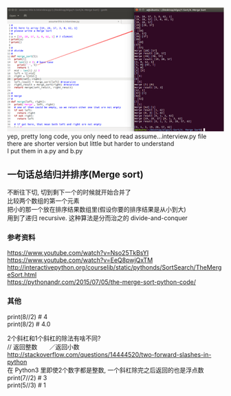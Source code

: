 ![screenshot](img.png) <br/>
yep, pretty long code, you only need to read assume...interview.py file   
there are shorter version but little but harder to understand  
I put them in a.py and b.py  
##  一句话总结归并排序(Merge sort)
不断往下切, 切到剩下一个的时候就开始合并了  
比较两个数组的第一个元素  
把小的那一个放在排序结果数组里(假设你要的排序结果是从小到大)  
用到了递归 recursive. 这种算法是分而治之的 divide-and-conquer  



### 参考资料
https://www.youtube.com/watch?v=Nso25TkBsYI  
https://www.youtube.com/watch?v=EeQ8pwjQxTM  
http://interactivepython.org/courselib/static/pythonds/SortSearch/TheMergeSort.html  
https://pythonandr.com/2015/07/05/the-merge-sort-python-code/  


### 其他
print(8//2)  # 4  
print(8/2)   # 4.0  
  
2个斜杠和1个斜杠的除法有啥不同?  
// 返回整数　　／返回小数  
http://stackoverflow.com/questions/14444520/two-forward-slashes-in-python  
在 Python3 里即使2个数字都是整数, 一个斜杠除完之后返回的也是浮点数  
print(7//2) # 3  
print(5//3) # 1  

